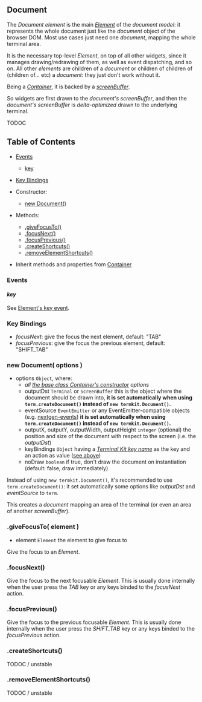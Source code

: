 
<a name="top"></a>
<a name="ref.Document"></a>
## Document

The *Document element* is the main [*Element*](Element.md#top) of the *document model*: it represents the whole document just like the
*document* object of the browser DOM. Most use cases just need one *document*, mapping the whole terminal area.

It is the necessary top-level *Element*, on top of all other widgets, since it manages drawing/redrawing of them, as well as event dispatching, and so on.
All other *elements* are children of a *document* or children of children of (children of... etc) a *document*: they just don't work without it.

Being a [*Container*](Container.md#top), it is backed by a [*screenBuffer*](ScreenBuffer.md#top).

So widgets are first drawn to the *document's screenBuffer*, and then the *document's screenBuffer* is *delta-optimized* drawn
to the underlying terminal.

TODOC



<a name="ref.Document.toc"></a>
## Table of Contents

* [Events](#ref.Document.event)
	* [key](#ref.Document.event.key)

* [Key Bindings](#ref.Document.keyBindings)

* Constructor:
	* [new Document()](#ref.Document.new)

* Methods:
	* [.giveFocusTo()](#ref.Document.giveFocusTo)
	* [.focusNext()](#ref.Document.focusNext)
	* [.focusPrevious()](#ref.Document.focusPrevious)
	* [.createShortcuts()](#ref.Document.createShortcuts)
	* [.removeElementShortcuts()](#ref.Document.removeElementShortcuts)

* Inherit methods and properties from [Container](Container.md#ref.Container.toc)



<a name="ref.Document.event"></a>
### Events

<a name="ref.Document.event.key"></a>
#### *key*

See [Element's key event](Element.md#ref.Element.event.key).



<a name="ref.Document.keyBindings"></a>
### Key Bindings

* *focusNext*: give the focus the next element, default: "TAB"
* *focusPrevious*: give the focus the previous element, default: "SHIFT_TAB"



<a name="ref.Document.new"></a>
### new Document( options )

* options `Object`, where:
	* *all [the base class Container's constructor](Container.md#ref.Container.new) options*
	* outputDst `Terminal` or `ScreenBuffer` this is the object where the document should be drawn into, 
	  **it is set automatically when using `term.createDocument()` instead of `new termkit.Document()`.**
	* eventSource `EventEmitter` or any EventEmitter-compatible objects (e.g. [nextgen-events](https://github.com/cronvel/nextgen-events))
	  **it is set automatically when using `term.createDocument()` instead of `new termkit.Document()`.**
	* outputX, outputY, outputWidth, outputHeight `integer` (optional) the position and size of the document
	  with respect to the screen (i.e. the *outputDst*)
	* keyBindings `Object` having a [*Terminal Kit key name*](events.md#ref.event.key) as the key and an action as value ([see above](#ref.Document.keyBindings))
	* noDraw `boolean` if true, don't draw the document on instantiation (default: false, draw immediately)

Instead of using `new termkit.Document()`, it's recommended to use `term.createDocument()`: it set automatically some options
like *outputDst* and *eventSource* to `term`.

This creates a *document* mapping an area of the terminal (or even an area of another *screenBuffer*).



<a name="ref.Document.giveFocusTo"></a>
### .giveFocusTo( element )

* element `Element` the element to give focus to

Give the focus to an *Element*.



<a name="ref.Document.focusNext"></a>
### .focusNext()

Give the focus to the next focusable *Element*.
This is usually done internally when the user press the *TAB* key or any keys binded to the *focusNext* action.



<a name="ref.Document.focusPrevious"></a>
### .focusPrevious()

Give the focus to the previous focusable *Element*.
This is usually done internally when the user press the *SHIFT_TAB* key or any keys binded to the *focusPrevious* action.



<a name="ref.Document.createShortcuts"></a>
### .createShortcuts()

TODOC / unstable



<a name="ref.Document.removeElementShortcuts"></a>
### .removeElementShortcuts()

TODOC / unstable

